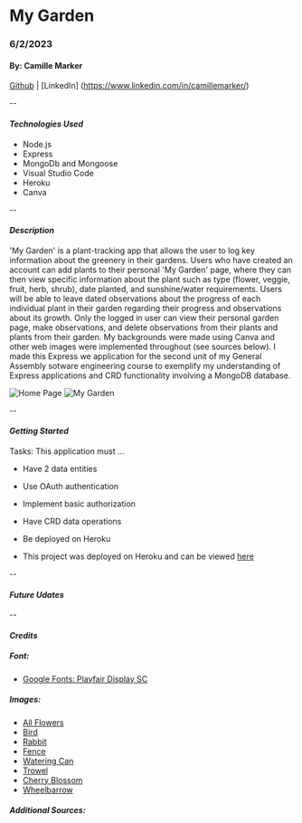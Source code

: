 # My Garden

### 6/2/2023

#### By: Camille Marker

[Github](https://github.com/camillemarker) | [LinkedIn] (https://www.linkedin.com/in/camillemarker/)

--

#### **_Technologies Used_**

- Node.js
- Express
- MongoDb and Mongoose
- Visual Studio Code
- Heroku
- Canva

--

#### **_Description_**

'My Garden' is a plant-tracking app that allows the user to log key information about the greenery in their gardens. Users who have created an account can add plants to their personal 'My Garden' page, where they can then view specific information about the plant such as type (flower, veggie, fruit, herb, shrub), date planted, and sunshine/water requirements. Users will be able to leave dated observations about the progress of each individual plant in their garden regarding their progress and observations about its growth. Only the logged in user can view their personal garden page, make observations, and delete observations from their plants and plants from their garden. My backgrounds were made using Canva and other web images were implemented throughout (see sources below). I made this Express we application for the second unit of my General Assembly sotware engineering course to exemplify my understanding of Express applications and CRD functionality involving a MongoDB database.

![Home Page](https://imgur.com/a/apwOZqa)
![My Garden](https://imgur.com/a/JbH7IQL)

--

#### **_Getting Started_**

Tasks: This application must ...

- Have 2 data entities
- Use OAuth authentication
- Implement basic authorization
- Have CRD data operations
- Be deployed on Heroku

- This project was deployed on Heroku and can be viewed [here](https://my-garden-app.herokuapp.com/)

--

#### **_Future Udates_**

--

#### **_Credits_**

##### Font:

- [Google Fonts: Playfair Display SC](https://fonts.google.com/specimen/Playfair+Display+SC)

##### Images:

- [All Flowers](https://www.canva.com/)
- [Bird](https://www.canva.com/)
- [Rabbit](https://www.nicepng.com/png/detail/121-1210220_rabbit-clipart-png-image-rabbit-clipart-png.png)
- [Fence](https://www.pngegg.com/en/png-emwbk)
- [Watering Can](https://www.canva.com/)
- [Trowel](https://www.pngegg.com/en/png-isvjm/download)
- [Cherry Blossom](https://www.nicepng.com/ourpic/u2q8a9a9u2q8o0r5_67185691-flower-clipart-cute-sprig-of-spring-flowers/)
- [Wheelbarrow](https://www.canva.com/)

##### Additional Sources:

